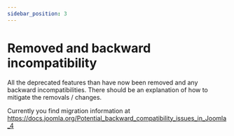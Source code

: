 ```yaml
---
sidebar_position: 3
---
```


Removed and backward incompatibility
===============
All the deprecated features than have now been removed and any backward incompatibilities.
There should be an explanation of how to mitigate the removals / changes.

Currently you find migration information at https://docs.joomla.org/Potential_backward_compatibility_issues_in_Joomla_4


